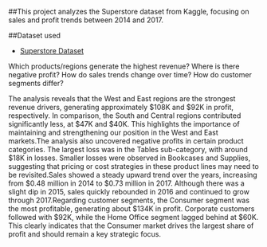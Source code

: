 ##This project analyzes the Superstore dataset from Kaggle, focusing on sales and profit trends between 2014 and 2017. 

##Dataset used
- <a href="https://www.kaggle.com/datasets/vivek468/superstore-dataset-final">Superstore Dataset</a>

Which products/regions generate the highest revenue?
Where is there negative profit?
How do sales trends change over time?
How do customer segments differ?

The analysis reveals that the West and East regions are the strongest revenue drivers, generating approximately $108K and $92K in profit, respectively. In comparison, the South and Central regions contributed significantly less, at $47K and $40K. This highlights the importance of maintaining and strengthening our position in the West and East markets.The analysis also uncovered negative profits in certain product categories. The largest loss was in the Tables sub-category, with around $18K in losses. Smaller losses were observed in Bookcases and Supplies, suggesting that pricing or cost strategies in these product lines may need to be revisited.Sales showed a steady upward trend over the years, increasing from $0.48 million in 2014 to $0.73 million in 2017. Although there was a slight dip in 2015, sales quickly rebounded in 2016 and continued to grow through 2017.Regarding customer segments, the Consumer segment was the most profitable, generating about $134K in profit. Corporate customers followed with $92K, while the Home Office segment lagged behind at $60K. This clearly indicates that the Consumer market drives the largest share of profit and should remain a key strategic focus.
